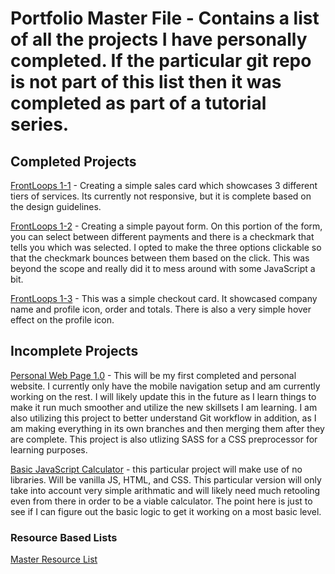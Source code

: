 # Portfolio Master File - Contains a list of all the projects I have personally completed. If the particular git repo is not part of this list then it was completed as part of a tutorial series. 


## Completed Projects
[FrontLoops 1-1](https://tsukiyonocm.github.io/FrontLoops-1-1/) - Creating a simple sales card which showcases 3 different tiers of services. Its currently not responsive, but it is complete based on the design guidelines. 

[FrontLoops 1-2](https://tsukiyonocm.github.io/FrontLoops-1-2/) - Creating a simple payout form. On this portion of the form, you can select between different payments and there is a checkmark that tells you which was selected. I opted to make the three options clickable so that the checkmark bounces between them based on the click. This was beyond the scope and really did it to mess around with some JavaScript a bit.

[FrontLoops 1-3](https://tsukiyonocm.github.io/FrontLoops-1-3/) - This was a simple checkout card. It showcased company name and profile icon, order and totals. There is also a very simple hover effect on the profile icon. 



## Incomplete Projects
[Personal Web Page 1.0](https://tsukiyonocm.github.io/Personal/) - This will be my first completed and personal website. I currently only have the mobile navigation setup and am currently working on the rest. I will likely update this in the future as I learn things to make it run much smoother and utilize the new skillsets I am learning. I am also utilizing this project to better understand Git workflow in addition, as I am making everything in its own branches and then merging them after they are complete. This project is also utlizing SASS for a CSS preprocessor for learning purposes.

[Basic JavaScript Calculator](https://github.com/Tsukiyonocm/Calculator) - this particular project will make use of no libraries. Will be vanilla JS, HTML, and CSS. This particular version will only take into account very simple arithmatic and will likely need much retooling even from there in order to be a viable calculator. The point here is just to see if I can figure out the basic logic to get it working on a most basic level.


### Resource Based Lists
[Master Resource List](https://github.com/Tsukiyonocm/Programming-Resources-List)
